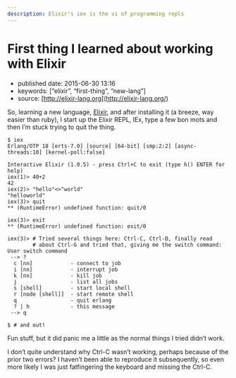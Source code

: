 ```yaml
---
description: Elixir's iex is the vi of programming repls
---
```


# First thing I learned about working with Elixir

* published date: 2015-06-30 13:16
* keywords: \[“elixir”, “first-thing”, “new-lang”\]
* source: [http://elixir-lang.org](http://elixir-lang.org/)

So, learning a new language, [Elixir](http://elixir-lang-org/), and after installing it \(a breeze, way easier than ruby\), I start up the Elixir REPL, IEx, type a few bon mots and then I’m stuck trying to quit the thing.

```text
$ iex
Erlang/OTP 18 [erts-7.0] [source] [64-bit] [smp:2:2] [async-threads:10] [kernel-poll:false]

Interactive Elixir (1.0.5) - press Ctrl+C to exit (type h() ENTER for help)
iex(1)> 40+2
42
iex(2)> "hello"<>"world"
"helloworld"
iex(3)> quit
** (RuntimeError) undefined function: quit/0

iex(3)> exit
** (RuntimeError) undefined function: exit/0

iex(3)> # Tried several things here: Ctrl-C, Ctrl-D, finally read
        # about Ctrl-G and tried that, giving me the switch command:
User switch command
 --> ?
  c [nn]            - connect to job
  i [nn]            - interrupt job
  k [nn]            - kill job
  j                 - list all jobs
  s [shell]         - start local shell
  r [node [shell]]  - start remote shell
  q                 - quit erlang
  ? | h             - this message
 --> q

$ # and out!
```

Fun stuff, but it did panic me a little as the normal things I tried didn’t work.

I don’t quite understand why Ctrl-C wasn’t working, perhaps because of the prior two errors? I haven’t been able to reproduce it subsequently, so even more likely I was just fatfingering the keyboard and missing the Ctrl-C.

